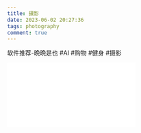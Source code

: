 ```yaml
---
title: 摄影
date: 2023-06-02 20:27:36
tags: photography
comment: true
---
```

软件推荐-晩晩是也
#AI #购物 #健身 #摄影
<iframe src="//player.bilibili.com/player.html?aid=59317437&bvid=BV1Pt411G7qh&cid=103365806&page=1" scrolling="no" border="0" frameborder="no" framespacing="0" allowfullscreen="true"> </iframe>
